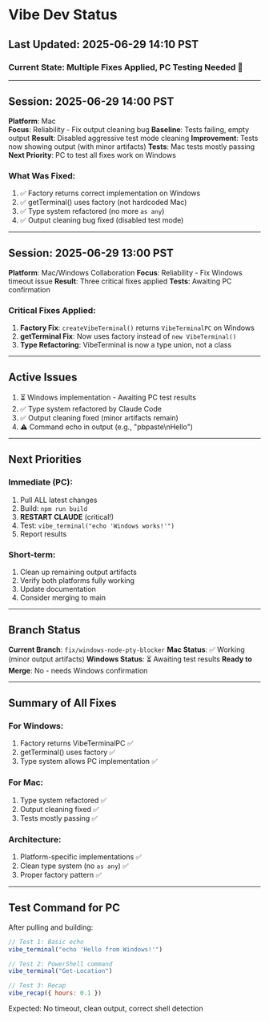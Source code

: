 # Vibe Dev Status

## Last Updated: 2025-06-29 14:10 PST

### Current State: Multiple Fixes Applied, PC Testing Needed 🔧

---

## Session: 2025-06-29 14:00 PST

**Platform**: Mac  
**Focus**: Reliability - Fix output cleaning bug
**Baseline**: Tests failing, empty output
**Result**: Disabled aggressive test mode cleaning
**Improvement**: Tests now showing output (with minor artifacts)
**Tests**: Mac tests mostly passing
**Next Priority**: PC to test all fixes work on Windows

### What Was Fixed:
1. ✅ Factory returns correct implementation on Windows
2. ✅ getTerminal() uses factory (not hardcoded Mac)
3. ✅ Type system refactored (no more `as any`)
4. ✅ Output cleaning bug fixed (disabled test mode)

---

## Session: 2025-06-29 13:00 PST

**Platform**: Mac/Windows Collaboration
**Focus**: Reliability - Fix Windows timeout issue
**Result**: Three critical fixes applied
**Tests**: Awaiting PC confirmation

### Critical Fixes Applied:
1. **Factory Fix**: `createVibeTerminal()` returns `VibeTerminalPC` on Windows
2. **getTerminal Fix**: Now uses factory instead of `new VibeTerminal()`
3. **Type Refactoring**: VibeTerminal is now a type union, not a class

---

## Active Issues

1. ⏳ Windows implementation - Awaiting PC test results
2. ✅ Type system refactored by Claude Code
3. ✅ Output cleaning fixed (minor artifacts remain)
4. ⚠️ Command echo in output (e.g., "pbpaste\nHello")

---

## Next Priorities

### Immediate (PC):
1. Pull ALL latest changes
2. Build: `npm run build`
3. **RESTART CLAUDE** (critical!)
4. Test: `vibe_terminal("echo 'Windows works!'")`
5. Report results

### Short-term:
1. Clean up remaining output artifacts
2. Verify both platforms fully working
3. Update documentation
4. Consider merging to main

---

## Branch Status

**Current Branch**: `fix/windows-node-pty-blocker`
**Mac Status**: ✅ Working (minor output artifacts)
**Windows Status**: ⏳ Awaiting test results
**Ready to Merge**: No - needs Windows confirmation

---

## Summary of All Fixes

### For Windows:
1. Factory returns VibeTerminalPC ✅
2. getTerminal() uses factory ✅
3. Type system allows PC implementation ✅

### For Mac:
1. Type system refactored ✅
2. Output cleaning fixed ✅
3. Tests mostly passing ✅

### Architecture:
1. Platform-specific implementations ✅
2. Clean type system (no `as any`) ✅
3. Proper factory pattern ✅

---

## Test Command for PC

After pulling and building:
```javascript
// Test 1: Basic echo
vibe_terminal("echo 'Hello from Windows!'")

// Test 2: PowerShell command
vibe_terminal("Get-Location")

// Test 3: Recap
vibe_recap({ hours: 0.1 })
```

Expected: No timeout, clean output, correct shell detection